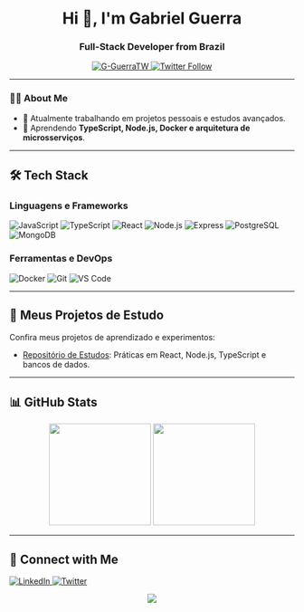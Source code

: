 <h1 align="center">Hi 👋, I'm Gabriel Guerra</h1>
<h3 align="center">Full-Stack Developer from Brazil</h3>

<p align="center">
  <a href="https://github.com/G-GuerraTW">
    <img src="https://komarev.com/ghpvc/?username=G-GuerraTW&label=Profile%20views&color=0e75b6&style=flat" alt="G-GuerraTW" />
  </a>
  <a href="https://twitter.com/halmyradov">
    <img src="https://img.shields.io/twitter/follow/halmyradov?style=social" alt="Twitter Follow" />
  </a>
</p>

---

### 👨‍💻 About Me
- 🔭 Atualmente trabalhando em projetos pessoais e estudos avançados.
- 🌱 Aprendendo **TypeScript, Node.js, Docker e arquitetura de microsserviços**.
---

## 🛠 Tech Stack
### Linguagens e Frameworks
![JavaScript](https://img.shields.io/badge/-JavaScript-000?&logo=JavaScript)
![TypeScript](https://img.shields.io/badge/-TypeScript-000?&logo=TypeScript)
![React](https://img.shields.io/badge/-React-000?&logo=React)
![Node.js](https://img.shields.io/badge/-Node.js-000?&logo=Node.js)
![Express](https://img.shields.io/badge/-Express-000?&logo=Express)
![PostgreSQL](https://img.shields.io/badge/-PostgreSQL-000?&logo=PostgreSQL)
![MongoDB](https://img.shields.io/badge/-MongoDB-000?&logo=MongoDB)

### Ferramentas e DevOps
![Docker](https://img.shields.io/badge/-Docker-000?&logo=Docker)
![Git](https://img.shields.io/badge/-Git-000?&logo=Git)
![VS Code](https://img.shields.io/badge/-VS%20Code-000?&logo=Visual-Studio-Code)

---

## 🌱 Meus Projetos de Estudo
Confira meus projetos de aprendizado e experimentos:
- [Repositório de Estudos](https://github.com/G-GuerraTW/Estudo): Práticas em React, Node.js, TypeScript e bancos de dados.

---

## 📊 GitHub Stats
<p align="center">
  <img height="180em" src="https://github-readme-stats.vercel.app/api?username=G-GuerraTW&show_icons=true&theme=react&hide_border=true&bg_color=1F222E&title_color=F85D7F&icon_color=F8D866" />
  <img height="180em" src="https://github-readme-stats.vercel.app/api/top-langs/?username=G-GuerraTW&layout=compact&theme=react&hide_border=true&bg_color=1F222E&title_color=F85D7F&icon_color=F8D866" />
</p>

---

## 🤝 Connect with Me
<p align="left">
  <a href="https://linkedin.com/in/seu-linkedin" target="_blank">
    <img src="https://img.shields.io/badge/-LinkedIn-0077B5?style=flat&logo=linkedin&logoColor=white" alt="LinkedIn"/>
  </a>
  <a href="https://twitter.com/halmyradov" target="_blank">
    <img src="https://img.shields.io/badge/-Twitter-1DA1F2?style=flat&logo=twitter&logoColor=white" alt="Twitter"/>
  </a>
</p>

<p align="center"> 
  <img src="https://profile-counter.glitch.me/G-GuerraTW/count.svg" />
</p>
